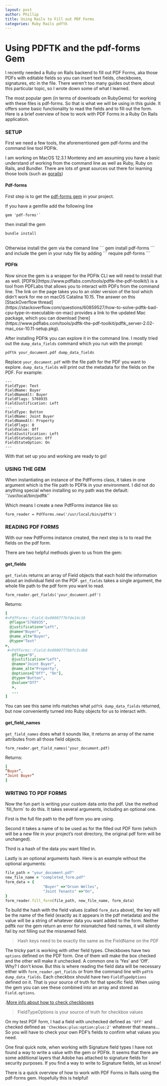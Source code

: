 ```yaml
---
layout: post
author: Phillip
title: Using Rails to Fill out PDF Forms
categories: Ruby Rails pdftk
---
```


<h1>Using PDFTK and the pdf-forms Gem</h1>

I recently needed a Ruby on Rails backend to fill out PDF Forms, aka those PDFs with editable fields so you can insert text fields, checkboxes, signatures, etc in the file. There weren't too many guides out there about this particular topic, so I wrote down some of what I learned.

The most popular gem (in terms of downloads on RubyGems) for working with these files is pdf-forms. So that is what we will be using in this guide. It offers some basic functionality to read the fields and to fill out the form. Here is a brief overview of how to work with PDF Forms in a Ruby On Rails application.

<h3>SETUP</h3>
First we need a few tools, the aforementioned gem pdf-forms and the command line tool PDFtk.

I am working on MacOS 12.3.1 Monterey and am assuming you have a basic understand of working from the command line as well as Ruby, Ruby on Rails, and Bundler. There are lots of great sources out there for learning those tools (such as [gorails](https://gorails.com/))



<h4>Pdf-forms</h4>


First step is to get the [pdf-forms gem](https://github.com/jkraemer/pdf-forms) in your project.

If you have a gemfile add the following line
```
gem 'pdf-forms'`
```
then install the gem

```
bundle install
```

<br>
Otherwise install the gem via the comand line
```
gem install pdf-forms
```
and include the gem in your ruby file by adding
```
require pdf-forms
```

<h4>PDFtk</h4>
Now since the gem is a wrapper for the PDFtk CLI we will need to install that as well. [PDFtk](https://www.pdflabs.com/tools/pdftk-the-pdf-toolkit/) is a tool from PDFLabs that allows you to interact with PDFs from the command line. The link on the page takes you to an older version of the tool which didn’t work for me on macOS Catalina 10.15. The answer on this [StackOverflow thread](https://stackoverflow.com/questions/60859527/how-to-solve-pdftk-bad-cpu-type-in-executable-on-mac) provides a link to the updated Mac package, which you can download [here](https://www.pdflabs.com/tools/pdftk-the-pdf-toolkit/pdftk_server-2.02-mac_osx-10.11-setup.pkg).


After installing PDFtk you can explore it in the command line. I mostly tried out the `dump_data_fields` command which you run with the prompt:
```
pdftk your_document.pdf dump_data_fields
```
Replace `your_document.pdf` with the file path for the PDF you want to explore. `dump_data_fields` will print out the metadata for the fields on the PDF. For example:
```
---
FieldType: Text
FieldName: Buyer
FieldNameAlt: Buyer
FieldFlags: 5768935
FieldJustification: Left
---
FieldType: Button
FieldName: Joint Buyer
FieldNameAlt: Property
FieldFlags: 0
FieldValue: Off
FieldJustification: Left
FieldStateOption: Off
FieldStateOption: On
---
```


With that set up you and working are ready to go!

<h3>USING THE GEM</h3>
When instantiating an instance of the PdfForms class, it takes in one argument which is the file path to PDFtk in your environment. I did not do anything special when installing so my path was the default: `'/usr/local/bin/pdftk'`

Which means I create a new PdfForms instance like so:
```
form_reader = PdfForms.new('/usr/local/bin/pdftk')
```

<h3>READING PDF FORMS</h3>
With our new PdfForms instance created, the next step is to to read the fields on the pdf form.

There are two helpful methods given to us from the gem:

<h4>get_fields</h4>

`get_fields` returns an array of Field objects that each hold the information about an individual field on the PDF.
`get_fields` takes a single argument, the whole file path to the pdf form you want to read.

```
form_reader.get_fields('your_document.pdf')
```

Returns:
```ruby
[
#<PdfForms::Field:0x00007f7bfde14c10
  @flags="5768935",
  @justification="Left",
  @name="Buyer",
  @name_alt="Buyer",
  @type="Text"
>,
 #<PdfForms::Field:0x00007f7bbfc3cdb8
   @flags="0",
   @justification="Left",
   @name="Joint Buyer",
   @name_alt="Property",
   @options=["Off", "On"],
   @type="Button",
   @value="Off"
   >,
   ...
]
```

You can see this same info matches what `pdftk dump_data_fields` returned, but now conveniently turned into Ruby objects for us to interact with.

<h4>get_field_names</h4>

`get_field_names` does what it sounds like, it returns an array of the name attributes from all those field objects.

```
form_reader.get_field_names(‘your_document.pdf)
```
Returns:
```ruby
[
“Buyer”,
“Joint Buyer”
]
```

<h3>WRITING TO PDF FORMS</h3>
Now the fun part is writing your custom data onto the pdf. Use the method `fill_form` to do this.
It takes several arguments, including an optional one.

First is the full file path to the pdf form you are using.

Second it takes a name of to be used as for the filled out PDF form (which will be a new file in your project’s root directory, the original pdf form will be unchanged).

Third is a hash of the data you want filled in.

Lastly is an optional arguments hash. Here is an example without the optional arguments:

```ruby
file_path = "your_document.pdf"
new_file_name = "completed_form.pdf"
form_data = {
                 "Buyer" =>"Orson Welles",
                 "Joint Tenants" =>"On",
}
form_reader.fill_form(file_path, new_file_name, form_data)
```


To build the hash with the field values (called  `form_data` above), the key will be the name of the field (exactly as it appears in the pdf metadata) and the value will be a string of whatever data you want added to the form. Neither pdftk nor the gem return an error for mismatched field names, it will silently fail by not filling out the misnamed field.

> Hash keys need to be exactly the same as the FieldName on the PDF

The tricky part is working with other field types. Checkboxes have two `options` defined on the PDF form. One of them will make the box checked and the other will make it unchecked. A common one is ‘Yes’ and ‘Off’. Why? I don’t know. But this is where reading the field data will be necessary either with `form_reader.get_fields` or from the command line with `pdftk dump_data_fields`. Each checkbox should have two `FieldTypeOptions` defined on it. That is your source of truth for that specific field. When using the gem you can see these combined into an array and stored as `Field.options`.

.[More info about how to check checkboxes](https://github.com/jkraemer/pdf-forms/issues/22)

> FieldTypeOptions is your source of truth for checkbox values

On my test PDF form, I had a field with unchecked defined as `'Off'` and checked defined as `'Checkbox:plus:option:plus:2'` whatever that means…So you will have to check your own PDF’s fields to confirm what values you need.

One final quick note, when working with Signature field types I have not found a way to write a value with the gem or PDFtk. It seems that there are some additional layers that Adobe has attached to signature fields for security purposes. If you find a way to write to Signature fields, let us know!


There is a quick overview of how to work with PDF Forms in Rails using the pdf-forms gem. Hopefully this is helpful!
